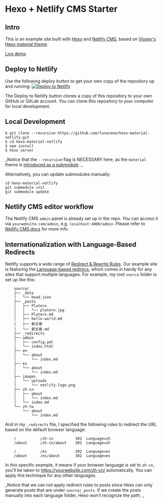 # Hexo + Netlify CMS Starter

## Intro
This is an example site built with [Hexo](https://hexo.io/) and [Netlify CMS](https://github.com/netlify/netlify-cms), based on [Viosey's](https://github.com/viosey) [Hexo material theme](https://github.com/viosey/hexo-theme-material).

[Live demo](https://hexo-material-cms.netlify.com)

## Deploy to Netlify
Use the following deploy button to get your own copy of the repository up and running:
[![Deploy to Netlify](https://www.netlify.com/img/deploy/button.svg)](https://app.netlify.com/start/deploy?repository=https://github.com/lunaceee/hexo-material-netlify&stack=cms)

The Deploy to Netlify button clones a copy of this repository to your own GitHub or GitLab account. You can clone this repository to your computer for local development.

## Local Development
```
$ git clone --recursive https://github.com/lunaceee/hexo-material-netlify.git
$ cd hexo-material-netlify
$ npm install
$ hexo server
```
_Notice that the `--recursive` flag is NECESSARY here, as the `material` theme is [introduced as a submodule](https://stackoverflow.com/questions/3796927/how-to-git-clone-including-submodules). _

Alternatively, you can update submodules manually:

    cd hexo-material-netlify
    git submodule init
    git submodule update

## Netlify CMS editor workflow
The Netlify CMS `admin` panel is already set up in the repo. You can access it via `yourwebsite.com/admin`, e.g. `localhost:4000/admin`.
Please refer to [Netlify CMS docs](https://www.netlifycms.org/docs/intro/) for more info.

## Internationalization with Language-Based Redirects
Netlify supports a wide range of [Redirect & Rewrite Rules](https://www.netlify.com/docs/redirects/). 
Our example site is featuring the [Language-based redirecs](https://www.netlify.com/docs/redirects/#geoip-and-language-based-redirects), which comes in handy for any sites that support multiple languages.
For example, my root `source` folder is set up like this:

```
    source/
    ├── _data
    │   └── head.json
    ├── _posts
    │   ├── Platero
    │   │   └── platero.jpg
    │   ├── Platero.md
    │   ├── hello-world.md
    │   ├── 新文章
    │   └── 新文章.md
    ├── _redirects
    ├── admin
    │   ├── config.yml
    │   └── index.html
    ├── en
    │   └── about
    │       └── index.md
    ├── es
    │   └── about
    │       └── index.md
    ├── images
    │   └── uploads
    │       └── netlify-logo.png
    ├── zh-cn
    │   ├── about
    │   │   └── index.md
    │   └── index.md
    └── zh-tw
        └── about
            └── index.md
```

And in my `_redirects` file, I specified the following rules to redirect the URL based on the default browser language:
```
    /           /zh-cn          302  Language=zh
    /about      /zh-cn/about    302  Language=zh
    
    /           /es             302  Language=es
    /about      /es/about       302  Language=es
```

In this specific example, it means if your browser language is set to `zh-cn`, you'll be taken to https://yourwebsite.com/zh-cn/ automatically. You can apply this technique for any other languages. 

_Notice that we can not apply redirect rules to posts since Hexo can only generate posts that are under `source/_posts`. If we create the posts manually into each language folder, Hexo won’t recognize the path. _
